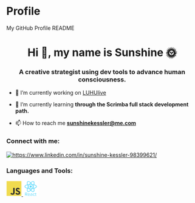 # Profile
My GitHub Profile README
<h1 align="center">Hi 👋, my name is Sunshine 🌞</h1>
<h3 align="center">A creative strategist using dev tools to advance human consciousness.</h3>

- 🔭 I’m currently working on [LUHUlive](luhu.live)

- 🌱 I’m currently learning **through the Scrimba full stack development path.**

- 📫 How to reach me **sunshinekessler@me.com**

<h3 align="left">Connect with me:</h3>
<p align="left">
<a href="https://linkedin.com/in/https://www.linkedin.com/in/sunshine-kessler-98399621/" target="blank"><img align="center" src="https://raw.githubusercontent.com/rahuldkjain/github-profile-readme-generator/master/src/images/icons/Social/linked-in-alt.svg" alt="https://www.linkedin.com/in/sunshine-kessler-98399621/" height="30" width="40" /></a>
</p>

<h3 align="left">Languages and Tools:</h3>
<p align="left"> <a href="https://developer.mozilla.org/en-US/docs/Web/JavaScript" target="_blank" rel="noreferrer"> <img src="https://raw.githubusercontent.com/devicons/devicon/master/icons/javascript/javascript-original.svg" alt="javascript" width="40" height="40"/> </a> <a href="https://reactjs.org/" target="_blank" rel="noreferrer"> <img src="https://raw.githubusercontent.com/devicons/devicon/master/icons/react/react-original-wordmark.svg" alt="react" width="40" height="40"/> </a> </p>
